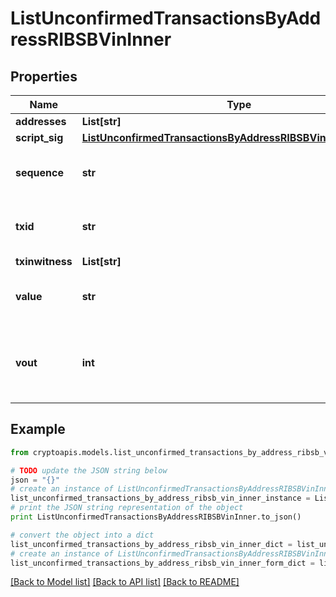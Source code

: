 # ListUnconfirmedTransactionsByAddressRIBSBVinInner


## Properties
Name | Type | Description | Notes
------------ | ------------- | ------------- | -------------
**addresses** | **List[str]** |  | 
**script_sig** | [**ListUnconfirmedTransactionsByAddressRIBSBVinInnerScriptSig**](ListUnconfirmedTransactionsByAddressRIBSBVinInnerScriptSig.md) |  | 
**sequence** | **str** | Represents the script sequence number. | 
**txid** | **str** | Represents the reference transaction identifier. | [optional] 
**txinwitness** | **List[str]** |  | [optional] 
**value** | **str** | Represents the sent/received amount. | [optional] 
**vout** | **int** | Defines the vout of the transaction output, i.e. which output to spend. | [optional] 

## Example

```python
from cryptoapis.models.list_unconfirmed_transactions_by_address_ribsb_vin_inner import ListUnconfirmedTransactionsByAddressRIBSBVinInner

# TODO update the JSON string below
json = "{}"
# create an instance of ListUnconfirmedTransactionsByAddressRIBSBVinInner from a JSON string
list_unconfirmed_transactions_by_address_ribsb_vin_inner_instance = ListUnconfirmedTransactionsByAddressRIBSBVinInner.from_json(json)
# print the JSON string representation of the object
print ListUnconfirmedTransactionsByAddressRIBSBVinInner.to_json()

# convert the object into a dict
list_unconfirmed_transactions_by_address_ribsb_vin_inner_dict = list_unconfirmed_transactions_by_address_ribsb_vin_inner_instance.to_dict()
# create an instance of ListUnconfirmedTransactionsByAddressRIBSBVinInner from a dict
list_unconfirmed_transactions_by_address_ribsb_vin_inner_form_dict = list_unconfirmed_transactions_by_address_ribsb_vin_inner.from_dict(list_unconfirmed_transactions_by_address_ribsb_vin_inner_dict)
```
[[Back to Model list]](../README.md#documentation-for-models) [[Back to API list]](../README.md#documentation-for-api-endpoints) [[Back to README]](../README.md)


